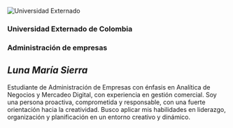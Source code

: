 ![Universidad Externado](https://pattern-lab-externado-prod.web.app/images/logo-uec.svg)
### Universidad Externado de Colombia
### Administración de empresas 
## *Luna María Sierra*

Estudiante de Administración de Empresas con énfasis en Analítica de Negocios y Mercadeo Digital, con experiencia en gestión comercial. Soy una persona proactiva, comprometida y responsable, con una fuerte orientación hacia la creatividad. Busco aplicar mis habilidades en liderazgo, organización y planificación en un entorno creativo y dinámico. 
